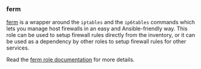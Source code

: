 ### ferm

[ferm](http://ferm.foo-projects.org/) is a wrapper around the `iptables`
and the `ip6tables` commands which lets you manage host firewalls in an
easy and Ansible-friendly way. This role can be used to setup firewall
rules directly from the inventory, or it can be used as a dependency by
other roles to setup firewall rules for other services.

Read the [ferm role documentation](https://docs.debops.org/en/stable-3.2/ansible/roles/ferm/) for more details.
